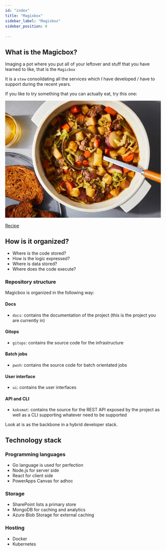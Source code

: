 ```yaml
---
id: "index"
title: "Magixbox"
sidebar_label: "Magixbox"
sidebar_position: 0

---
```



## What is the Magicbox?
Imaging a pot where you put all of your leftover and stuff that you have learned to like, that is the `Magicbox`

It is a `stew` consolidating all the services which I have developed / have to support during the recent years.

If you like to try something that you can actually eat, try this one:

![](Swiss-Army-Stew-FW-Cooks-FT-BLOG1219-707ed80c460540559449343236909907.webp)

[Recipe](https://www.foodandwine.com/recipes/swiss-army-stew)

## How is it organized?

- Where is the code stored? 
- How is the logic expressed? 
- Where is data stored? 
- Where does the code execute?
### Repository structure

Magicbox is organized in the following way:
#### Docs
- `docs`: contains the documentation of the project (this is the project you are currently in)

#### Gitops
- `gitops`: contains the source code for the infrastructure 

#### Batch jobs 
- `pwsh`: contains the source code for batch orientated jobs

#### User interface
- `ui`: contains the user interfaces

#### API and CLI
- `koksmat`: contains the source for the REST API exposed by the project as well as a CLI supporting whatever need to be supported

Look at is as the backbone in a hybrid developer stack.
 
## Technology stack

### Programming languages
- Go language is used for perfection
- Node.js for server side 
- React for client side
- PowerApps Canvas for adhoc

### Storage
- SharePoint lists a primary store
- MongoDB for caching and analytics
- Azure Blob Storage for external caching


### Hosting
- Docker
- Kubernetes

